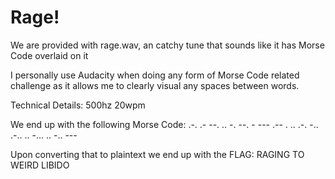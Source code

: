 # Rage!
We are provided with rage.wav, an catchy tune that sounds like it has Morse Code overlaid on it

I personally use Audacity when doing any form of Morse Code related challenge as it allows me to clearly visual any spaces between words.

Technical Details: 500hz 20wpm

We end up with the following Morse Code:
.-. .- --. .. -. --.  - ---  .-- . .. .-. -..  .-.. .. -... .. -.. ---

Upon converting that to plaintext we end up with the FLAG:
RAGING TO WEIRD LIBIDO